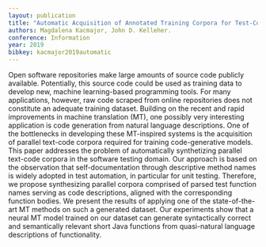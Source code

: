 ```yaml
---
layout: publication
title: "Automatic Acquisition of Annotated Training Corpora for Test-Code Generation"
authors: Magdalena Kacmajor, John D. Kelleher.
conference: Information
year: 2019
bibkey: kacmajor2019automatic
---
```

Open software repositories make large amounts of source code publicly available. Potentially, this source code could be used as training data to develop new, machine learning-based programming tools. For many applications, however, raw code scraped from online repositories does not constitute an adequate training dataset. Building on the recent and rapid improvements in machine translation (MT), one possibly very interesting application is code generation from natural language descriptions. One of the bottlenecks in developing these MT-inspired systems is the acquisition of parallel text-code corpora required for training code-generative models. This paper addresses the problem of automatically synthetizing parallel text-code corpora in the software testing domain. Our approach is based on the observation that self-documentation through descriptive method names is widely adopted in test automation, in particular for unit testing. Therefore, we propose synthesizing parallel corpora comprised of parsed test function names serving as code descriptions, aligned with the corresponding function bodies. We present the results of applying one of the state-of-the-art MT methods on such a generated dataset. Our experiments show that a neural MT model trained on our dataset can generate syntactically correct and semantically relevant short Java functions from quasi-natural language descriptions of functionality.